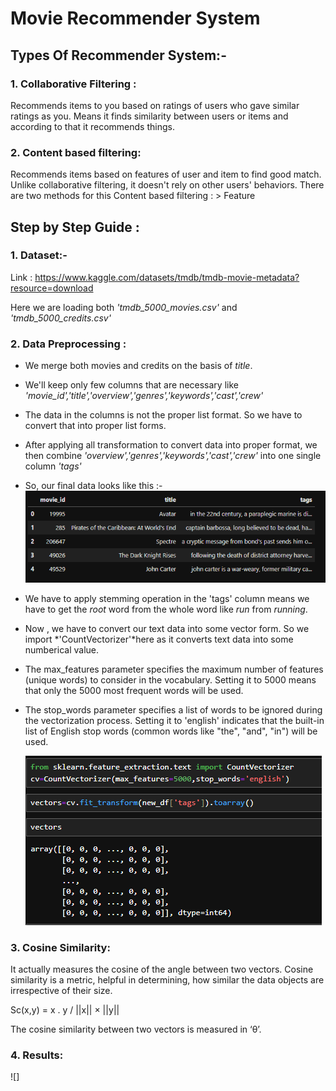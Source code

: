 # Movie Recommender System
## Types Of Recommender System:-

### 1. Collaborative Filtering :
Recommends items to you based on ratings of users who gave similar ratings as you. Means it finds similarity between users or items and according to that it recommends things.

### 2. Content based filtering:
Recommends items based on features of user and item  to find good match. Unlike collaborative filtering, it doesn't rely on other users' behaviors.
There are two methods for this Content based filtering :
    > Feature 








## Step by Step Guide :
 ### 1. Dataset:- 
 Link : https://www.kaggle.com/datasets/tmdb/tmdb-movie-metadata?resource=download
 
 Here we are loading both *'tmdb_5000_movies.csv'* and *'tmdb_5000_credits.csv'*

 ### 2. Data Preprocessing :
 - We merge both movies and credits on the basis of *title*.
 - We'll keep only few columns that are necessary like *'movie_id','title','overview','genres','keywords','cast','crew'*
 - The data in the columns is not the proper list format. So we have to convert that into proper list forms.
 - After applying all transformation to convert data into proper format, we then combine *'overview','genres','keywords','cast','crew'* into one single column *'tags'*
 - So, our final data looks like this :-
   ![](https://github.com/Srishti002/Movie-Recommender-System/blob/main/Screenshot%202024-10-25%20015510.png)
   
 - We have to apply stemming operation in the 'tags' column means we have to get the *root* word from the whole word like *run* from *running*.
 - Now , we have to convert our text data into some vector form. So we import *'CountVectorizer'*here as it converts text data into some numberical value.
 -  The max_features parameter specifies the maximum number of features (unique words) to consider in the vocabulary. Setting it to 5000 means that only the 5000 most frequent words will be used.
 -  The stop_words parameter specifies a list of words to be ignored during the vectorization process. Setting it to 'english' indicates that the built-in list of English stop words (common words like "the", "and", "in") will be used.

    ![](https://github.com/Srishti002/Movie-Recommender-System/blob/main/Screenshot%202024-10-25%20021246.png)

### 3. Cosine Similarity:
It actually measures the cosine of the angle between two vectors. Cosine similarity is a metric, helpful in determining, how similar the data objects are irrespective of their size.

Sc(x,y) = x . y / ||x|| × ||y||

The cosine similarity between two vectors is measured in ‘θ’.

### 4. Results:
![]

